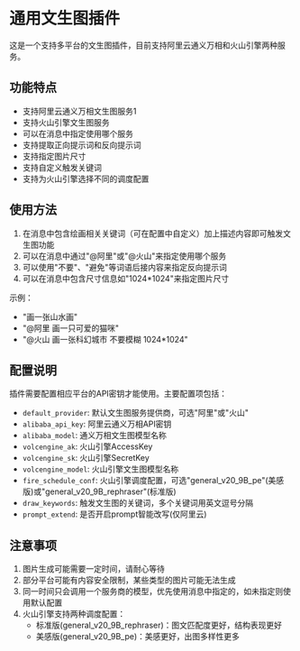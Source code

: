 # 通用文生图插件

这是一个支持多平台的文生图插件，目前支持阿里云通义万相和火山引擎两种服务。

## 功能特点

- 支持阿里云通义万相文生图服务1
- 支持火山引擎文生图服务
- 可以在消息中指定使用哪个服务
- 支持提取正向提示词和反向提示词
- 支持指定图片尺寸
- 支持自定义触发关键词
- 支持为火山引擎选择不同的调度配置

## 使用方法

1. 在消息中包含绘画相关关键词（可在配置中自定义）加上描述内容即可触发文生图功能
2. 可以在消息中通过"@阿里"或"@火山"来指定使用哪个服务
3. 可以使用"不要"、"避免"等词语后接内容来指定反向提示词
4. 可以在消息中包含尺寸信息如"1024*1024"来指定图片尺寸

示例：
- "画一张山水画"
- "@阿里 画一只可爱的猫咪"
- "@火山 画一张科幻城市 不要模糊 1024*1024"

## 配置说明

插件需要配置相应平台的API密钥才能使用。主要配置项包括：

- `default_provider`: 默认文生图服务提供商，可选"阿里"或"火山"
- `alibaba_api_key`: 阿里云通义万相API密钥
- `alibaba_model`: 通义万相文生图模型名称
- `volcengine_ak`: 火山引擎AccessKey
- `volcengine_sk`: 火山引擎SecretKey
- `volcengine_model`: 火山引擎文生图模型名称
- `fire_schedule_conf`: 火山引擎调度配置，可选"general_v20_9B_pe"(美感版)或"general_v20_9B_rephraser"(标准版)
- `draw_keywords`: 触发文生图的关键词，多个关键词用英文逗号分隔
- `prompt_extend`: 是否开启prompt智能改写(仅阿里云)

## 注意事项

1. 图片生成可能需要一定时间，请耐心等待
2. 部分平台可能有内容安全限制，某些类型的图片可能无法生成
3. 同一时间只会调用一个服务商的模型，优先使用消息中指定的，如未指定则使用默认配置
4. 火山引擎支持两种调度配置：
   - 标准版(general_v20_9B_rephraser)：图文匹配度更好，结构表现更好
   - 美感版(general_v20_9B_pe)：美感更好，出图多样性更多